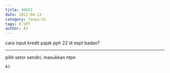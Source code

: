 ```yaml
---
title: 49653
date: 2021-04-13
category: Tanya-SC
tags: E-SPT
author: AJ
---
```


cara input kredit pajak pph 22 di espt badan?

---

pilih setor sendiri, masukkan ntpn

`AJ`
